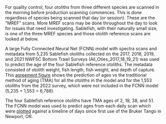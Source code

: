 
For quality control, four otoliths from three different species are scanned in the morning before production scanning commences. This is done regardless of species being scanned that day (or session). These are the "MREF" scans. More MREF scans may be done throughout the day to look for issues that need investigating.  Sablefish, with their naturally small size, is one of the three MREF species and those otolith reference scans are looked at below.

A large Fully Connected Neural Net (FCNN) model with spectra scans and metadata from 5,235 Sablefish otoliths collected on the 2017, 2018, 2019, and 2021 NWFSC Bottom Trawl Surveys (All_Oties_2017_18_19_21) was used to predict the age of the four Sablefish reference otoliths. The metadata consisted of otolith weight, fish length, fish weight, and depth of capture. This [agreement figure](/Sablefish_Reference_Analysis/MREF/Figures/Agreement_Figure_Sable_Combo_All_Oties_2017_18_19_21.png) shows the prediction of ages vs the traditional method of aging (TMA) for all the otoliths in the model and for the 1,553 otoliths from the 2022 survey, which were not included in the FCNN model (5,235 + 1,553 = 6,788). 

The four Sablefish reference otoliths have TMA ages of 2, 18, 38, and 51. The FCNN model was used to predict ages from each daily scan which were [plotted](/Sablefish_Reference_Analysis/MREF/Figures/Sablefish_Ref_Oties_All_Oties_2017_18_19_21_NN_Pred_Median_by_Days_from_First_Use.png) against a timeline of days since first use of the Bruker Tango in Newport, OR. 
